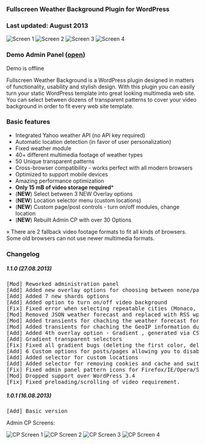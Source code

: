 
### Fullscreen Weather Background Plugin for WordPress
### Last updated: August 2013

![Screen 1](https://raw.githubusercontent.com/tsvetant/fsbweather-wordpress/master/Screenshots/screenfront_1.png)
![Screen 2](https://raw.githubusercontent.com/tsvetant/fsbweather-wordpress/master/Screenshots/screenfront_2.png)
![Screen 3](https://raw.githubusercontent.com/tsvetant/fsbweather-wordpress/master/Screenshots/screenfront_3.png)
![Screen 4](https://raw.githubusercontent.com/tsvetant/fsbweather-wordpress/master/Screenshots/screenfront_4.png)

### Demo Admin Panel ([open](#))

Demo is offline

Fullscreen Weather Background is a WordPress plugin designed in matters of functionality, usability and stylish design. With this plugin you can easily turn your static WordPress template into great looking multimedia web site. You can select between dozens of transparent patterns to cover your video background in order to fit every web site template.  

### Basic features

*   Integrated Yahoo weather API (no API key required)
*   Automatic location detection (in favor of user personalization)
*   Fixed weather module
*   40+ different multimedia footage of weather types
*   50 Unique transparent patterns
*   Cross-browser compatibility - works perfect with all modern browsers
*   Optimized to support mobile devices
*   Amazing performance optimization
*   **Only 15 mB of video storage required***
*   (**NEW**) Select between 3 NEW Overlay options
*   (**NEW**) Location selector menu (custom locations)
*   (**NEW**) Custom page/post controls - turn on/off modules, change location
*   (**NEW**) Rebuilt Admin CP with over 30 Options

» There are 2 fallback video footage formats to fit all kinds of browsers. Some old browsers can not use newer multimedia formats.  

### Changelog

##### 1.1.0 (27.08.2013)

<pre>[Mod] Reworked administration panel
[Add] Added new overlay options for choosing between none/pattern/shards
[Add] Added 7 new shards options
[Add] Added option to turn on/off video background
[Fix] Fixed error when selecting repeatable cities (Monaco, Scottsdale etc.)
[Mod] Removed JSON weather forecast and replaced with RSS wp_remote_get
[Mod] Added transients for chaching the weather forecast for an hour
[Mod] Added transients for chaching the GeoIP information during autodetect 
[Add] Added 4th overlay option - Gradient , generated via CSS3
[Add] Gradient transparent selectors 
[Fix] Fixed all gradient bugs (deleting the first color, deleting rgba() colors)
[Add] 6 Custom options for posts/pages allowing you to disable/enable modules
[Add] Added selector for custom locations
[Add] Added selector for removing cookies and cache and switch default location.
[Fix] Fixed admin panel pattern icons for Firefox/IE/Opera/Safari
[Mod] Dropped support over WordPress 3.4
[Fix] Fixed preloading/scrolling of video requirement.
</pre>

##### 1.0.1 (16.08.2013)

<pre>[Add] Basic version
</pre>

Admin CP Screens:

![CP Screen 1](https://raw.githubusercontent.com/tsvetant/fsbweather-wordpress/master/Screenshots/screencp_1.png)
![CP Screen 2](https://raw.githubusercontent.com/tsvetant/fsbweather-wordpress/master/Screenshots/screencp_2.png)
![CP Screen 3](https://raw.githubusercontent.com/tsvetant/fsbweather-wordpress/master/Screenshots/screencp_3.png)
![CP Screen 4](https://raw.githubusercontent.com/tsvetant/fsbweather-wordpress/master/Screenshots/screencp_4.png)
